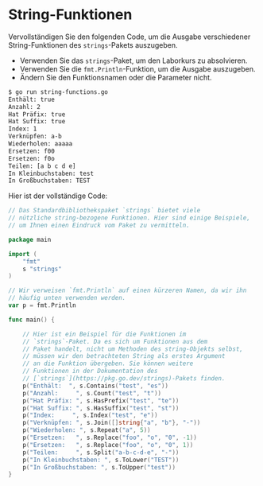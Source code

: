 # String-Funktionen

Vervollständigen Sie den folgenden Code, um die Ausgabe verschiedener String-Funktionen des `strings`-Pakets auszugeben.

- Verwenden Sie das `strings`-Paket, um den Laborkurs zu absolvieren.
- Verwenden Sie die `fmt.Println`-Funktion, um die Ausgabe auszugeben.
- Ändern Sie den Funktionsnamen oder die Parameter nicht.

```sh
$ go run string-functions.go
Enthält: true
Anzahl: 2
Hat Präfix: true
Hat Suffix: true
Index: 1
Verknüpfen: a-b
Wiederholen: aaaaa
Ersetzen: f00
Ersetzen: f0o
Teilen: [a b c d e]
In Kleinbuchstaben: test
In Großbuchstaben: TEST
```

Hier ist der vollständige Code:

```go
// Das Standardbibliothekspaket `strings` bietet viele
// nützliche string-bezogene Funktionen. Hier sind einige Beispiele,
// um Ihnen einen Eindruck vom Paket zu vermitteln.

package main

import (
	"fmt"
	s "strings"
)

// Wir verweisen `fmt.Println` auf einen kürzeren Namen, da wir ihn
// häufig unten verwenden werden.
var p = fmt.Println

func main() {

	// Hier ist ein Beispiel für die Funktionen im
	// `strings`-Paket. Da es sich um Funktionen aus dem
	// Paket handelt, nicht um Methoden des string-Objekts selbst,
	// müssen wir den betrachteten String als erstes Argument
	// an die Funktion übergeben. Sie können weitere
	// Funktionen in der Dokumentation des
	// [`strings`](https://pkg.go.dev/strings)-Pakets finden.
	p("Enthält:  ", s.Contains("test", "es"))
	p("Anzahl:     ", s.Count("test", "t"))
	p("Hat Präfix: ", s.HasPrefix("test", "te"))
	p("Hat Suffix: ", s.HasSuffix("test", "st"))
	p("Index:     ", s.Index("test", "e"))
	p("Verknüpfen: ", s.Join([]string{"a", "b"}, "-"))
	p("Wiederholen: ", s.Repeat("a", 5))
	p("Ersetzen:   ", s.Replace("foo", "o", "0", -1))
	p("Ersetzen:   ", s.Replace("foo", "o", "0", 1))
	p("Teilen:     ", s.Split("a-b-c-d-e", "-"))
	p("In Kleinbuchstaben: ", s.ToLower("TEST"))
	p("In Großbuchstaben: ", s.ToUpper("test"))
}

```
